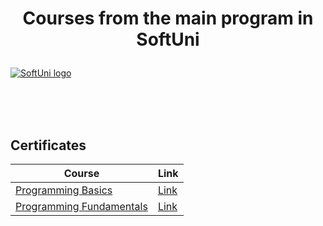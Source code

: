 # <p align="center"> Courses from the main program in SoftUni <p>

<a href="https://softuni.bg/trainings/courses" rel="Courses">  ![SoftUni logo][logo] <a/>

[logo]: http://innovationstarterbox.bg/wp-content/uploads/2016/05/Softuni_logo_trasparent.png "Logo Title Text 2"

<br/>
<br/>
<br/>

<h2> Certificates </h2>

|**Course**|**Link**| 
|---|---|
|<a href="https://softuni.bg/courses/programming-basics" > Programming Basics </a>   | <a href="https://softuni.bg/certificates/details/85268/21996d73"> Link</a> |
|<a href="https://softuni.bg/courses/technology-fundamentals-csharp-java-javascript-and-python"> Programming Fundamentals   </a>| <a href="https://softuni.bg/certificates/details/93855/74c008bd"> Link</a> |

